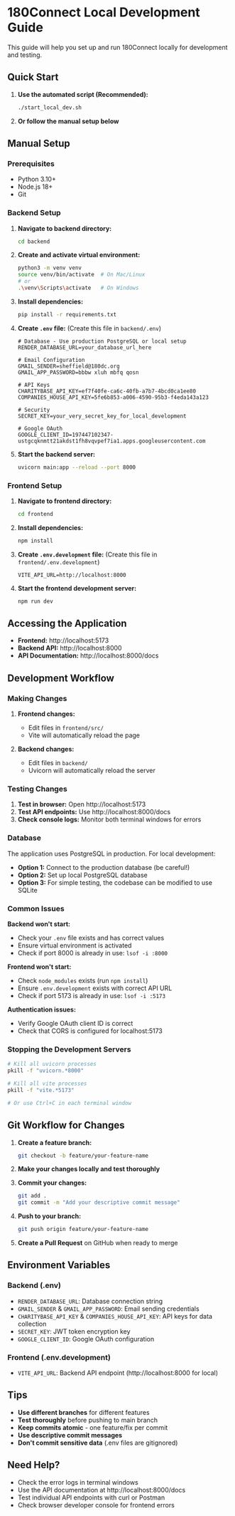 # 180Connect Local Development Guide

This guide will help you set up and run 180Connect locally for development and testing.

## Quick Start

1. **Use the automated script (Recommended):**
   ```bash
   ./start_local_dev.sh
   ```

2. **Or follow the manual setup below**

## Manual Setup

### Prerequisites

- Python 3.10+ 
- Node.js 18+
- Git

### Backend Setup

1. **Navigate to backend directory:**
   ```bash
   cd backend
   ```

2. **Create and activate virtual environment:**
   ```bash
   python3 -m venv venv
   source venv/bin/activate  # On Mac/Linux
   # or
   .\venv\Scripts\activate   # On Windows
   ```

3. **Install dependencies:**
   ```bash
   pip install -r requirements.txt
   ```

4. **Create `.env` file:** (Create this file in `backend/.env`)
   ```env
   # Database - Use production PostgreSQL or local setup
   RENDER_DATABASE_URL=your_database_url_here
   
   # Email Configuration
   GMAIL_SENDER=sheffield@180dc.org
   GMAIL_APP_PASSWORD=bbbw xluh mbfq qosn
   
   # API Keys
   CHARITYBASE_API_KEY=ef7f40fe-ca6c-40fb-a7b7-4bcd0ca1ee80
   COMPANIES_HOUSE_API_KEY=5fe6b853-a006-4590-95b3-f4eda143a123
   
   # Security
   SECRET_KEY=your_very_secret_key_for_local_development
   
   # Google OAuth
   GOOGLE_CLIENT_ID=197447102347-ustgcqknmtt21akdst1fh8vqvpef7ia1.apps.googleusercontent.com
   ```

5. **Start the backend server:**
   ```bash
   uvicorn main:app --reload --port 8000
   ```

### Frontend Setup

1. **Navigate to frontend directory:**
   ```bash
   cd frontend
   ```

2. **Install dependencies:**
   ```bash
   npm install
   ```

3. **Create `.env.development` file:** (Create this file in `frontend/.env.development`)
   ```env
   VITE_API_URL=http://localhost:8000
   ```

4. **Start the frontend development server:**
   ```bash
   npm run dev
   ```

## Accessing the Application

- **Frontend:** http://localhost:5173
- **Backend API:** http://localhost:8000
- **API Documentation:** http://localhost:8000/docs

## Development Workflow

### Making Changes

1. **Frontend changes:** 
   - Edit files in `frontend/src/`
   - Vite will automatically reload the page

2. **Backend changes:**
   - Edit files in `backend/`
   - Uvicorn will automatically reload the server

### Testing Changes

1. **Test in browser:** Open http://localhost:5173
2. **Test API endpoints:** Use http://localhost:8000/docs
3. **Check console logs:** Monitor both terminal windows for errors

### Database

The application uses PostgreSQL in production. For local development:

- **Option 1:** Connect to the production database (be careful!)
- **Option 2:** Set up local PostgreSQL database
- **Option 3:** For simple testing, the codebase can be modified to use SQLite

### Common Issues

**Backend won't start:**
- Check your `.env` file exists and has correct values
- Ensure virtual environment is activated
- Check if port 8000 is already in use: `lsof -i :8000`

**Frontend won't start:**
- Check `node_modules` exists (run `npm install`)
- Ensure `.env.development` exists with correct API URL
- Check if port 5173 is already in use: `lsof -i :5173`

**Authentication issues:**
- Verify Google OAuth client ID is correct
- Check that CORS is configured for localhost:5173

### Stopping the Development Servers

```bash
# Kill all uvicorn processes
pkill -f "uvicorn.*8000"

# Kill all vite processes  
pkill -f "vite.*5173"

# Or use Ctrl+C in each terminal window
```

## Git Workflow for Changes

1. **Create a feature branch:**
   ```bash
   git checkout -b feature/your-feature-name
   ```

2. **Make your changes locally and test thoroughly**

3. **Commit your changes:**
   ```bash
   git add .
   git commit -m "Add your descriptive commit message"
   ```

4. **Push to your branch:**
   ```bash
   git push origin feature/your-feature-name
   ```

5. **Create a Pull Request** on GitHub when ready to merge

## Environment Variables

### Backend (.env)
- `RENDER_DATABASE_URL`: Database connection string
- `GMAIL_SENDER` & `GMAIL_APP_PASSWORD`: Email sending credentials
- `CHARITYBASE_API_KEY` & `COMPANIES_HOUSE_API_KEY`: API keys for data collection
- `SECRET_KEY`: JWT token encryption key
- `GOOGLE_CLIENT_ID`: Google OAuth configuration

### Frontend (.env.development)
- `VITE_API_URL`: Backend API endpoint (http://localhost:8000 for local)

## Tips

- **Use different branches** for different features
- **Test thoroughly** before pushing to main branch
- **Keep commits atomic** - one feature/fix per commit
- **Use descriptive commit messages**
- **Don't commit sensitive data** (.env files are gitignored)

## Need Help?

- Check the error logs in terminal windows
- Use the API documentation at http://localhost:8000/docs
- Test individual API endpoints with curl or Postman
- Check browser developer console for frontend errors
